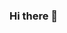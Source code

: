 ### Hi there 👋

<!--
**fatemeemsvii/fatemeemsvii** is a ✨ _special_ ✨ repository because its `README.md` (this file) appears on your GitHub profile.


<h3 align="center">I'm a programming student and I like coding and designing</h3>

<p align="left"> <img src="https://komarev.com/ghpvc/?username=fatemeemsvii&label=Profile%20views&color=0e75b6&style=flat" alt="fatemeemsvii" /> </p>

- 🌱 I’m currently learning **Animations in CSS**

- 📫 How to reach me **fatememusabi@gmail.com**

<h3 align="left">Connect with me:</h3>
<p align="left">
<a href="https://instagram.com/_fatmemsvii_" target="blank"><img align="center" src="https://raw.githubusercontent.com/rahuldkjain/github-profile-readme-generator/master/src/images/icons/Social/instagram.svg" alt="_fatmemsvii_" height="30" width="40" /></a>
<a href="https://discord.gg/fatmemsvii" target="blank"><img align="center" src="https://raw.githubusercontent.com/rahuldkjain/github-profile-readme-generator/master/src/images/icons/Social/discord.svg" alt="fatmemsvii" height="30" width="40" /></a>
</p>

<h3 align="left">Languages and Tools:</h3>
<p align="left"> <a href="https://www.w3schools.com/css/" target="_blank" rel="noreferrer"> <img src="https://raw.githubusercontent.com/devicons/devicon/master/icons/css3/css3-original-wordmark.svg" alt="css3" width="40" height="40"/> </a> <a href="https://www.figma.com/" target="_blank" rel="noreferrer"> <img src="https://www.vectorlogo.zone/logos/figma/figma-icon.svg" alt="figma" width="40" height="40"/> </a> <a href="https://git-scm.com/" target="_blank" rel="noreferrer"> <img src="https://www.vectorlogo.zone/logos/git-scm/git-scm-icon.svg" alt="git" width="40" height="40"/> </a> <a href="https://www.w3.org/html/" target="_blank" rel="noreferrer"> <img src="https://raw.githubusercontent.com/devicons/devicon/master/icons/html5/html5-original-wordmark.svg" alt="html5" width="40" height="40"/> </a> <a href="https://www.photoshop.com/en" target="_blank" rel="noreferrer"> <img src="https://raw.githubusercontent.com/devicons/devicon/master/icons/photoshop/photoshop-line.svg" alt="photoshop" width="40" height="40"/> </a> <a href="https://www.python.org" target="_blank" rel="noreferrer"> <img src="https://raw.githubusercontent.com/devicons/devicon/master/icons/python/python-original.svg" alt="python" width="40" height="40"/> </a> </p>

<p><img align="center" src="https://github-readme-stats.vercel.app/api/top-langs?username=fatemeemsvii&show_icons=true&locale=en&layout=compact" alt="fatemeemsvii" /></p>

<p><img align="center" src="https://github-readme-streak-stats.herokuapp.com/?user=fatemeemsvii&" alt="fatemeemsvii" /></p>
